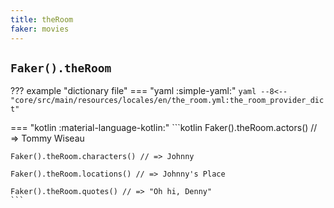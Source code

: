 ```yaml
---
title: theRoom
faker: movies
---
```


## `Faker().theRoom`

??? example "dictionary file"
    === "yaml :simple-yaml:"
        ```yaml
        --8<-- "core/src/main/resources/locales/en/the_room.yml:the_room_provider_dict"
        ```

=== "kotlin :material-language-kotlin:"
    ```kotlin
    Faker().theRoom.actors() // => Tommy Wiseau

    Faker().theRoom.characters() // => Johnny

    Faker().theRoom.locations() // => Johnny's Place

    Faker().theRoom.quotes() // => "Oh hi, Denny"
    ```
